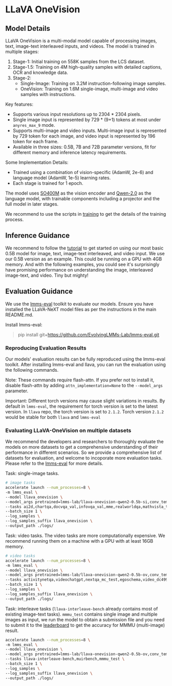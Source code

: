 # LLaVA OneVision

## Model Details

LLaVA OneVision is a multi-modal model capable of processing images, text, image-text interleaved inputs, and videos. The model is trained in multiple stages:

1. Stage-1: Initial training on 558K samples from the LCS dataset.
2. Stage-1.5: Training on 4M high-quality samples with detailed captions, OCR and knowledge data.
3. Stage-2: 
   - Single-Image: Training on 3.2M instruction-following image samples.
   - OneVision: Training on 1.6M single-image, multi-image and video samples with instructions.

Key features:
- Supports various input resolutions up to 2304 * 2304 pixels.
- Single image input is represented by 729 * (9+1) tokens at most under `anyres_max_9` mode.
- Supports multi-image and video inputs. Multi-image input is represented by 729 token for each image, and video input is represented by 196 token for each frame.
- Available in three sizes: 0.5B, 7B and 72B parameter versions, fit for different memory and inference latency requirements.

Some Implementation Details:
- Trained using a combination of vision-specific (AdamW, 2e-6) and language model (AdamW, 1e-5) learning rates.
- Each stage is trained for 1 epoch.

The model uses [SO400M](https://huggingface.co/collections/google/siglip-659d5e62f0ae1a57ae0e83ba) as the vision encoder and [Qwen-2.0](https://huggingface.co/docs/transformers/model_doc/qwen2) as the language model, with trainable components including a projector and the full model in later stages.

We recommend to use the scripts in [training](../scripts/) to get the details of the training process.

## Inference Guidance

We recommend to follow the [tutorial](./LLaVA_OneVision_Tutorials.ipynb) to get started on using our most basic 0.5B model for image, text, image-text interleaved, and video input. We use our 0.5B version as an example. This could be running on a GPU with 4GB memory. And with the following examples, you could see it's surprisingly have promising performance on understanding the image, interleaved image-text, and video. Tiny but mighty!

## Evaluation Guidance

We use the [lmms-eval](https://github.com/EvolvingLMMs-Lab/lmms-eval) toolkit to evaluate our models. Ensure you have installed the LLaVA-NeXT model files as per the instructions in the main README.md.

Install lmms-eval:

> pip install git+https://github.com/EvolvingLMMs-Lab/lmms-eval.git

### Reproducing Evaluation Results

Our models' evaluation results can be fully reproduced using the lmms-eval toolkit. After installing lmms-eval and llava, you can run the evaluation using the following commands.

Note: These commands require flash-attn. If you prefer not to install it, disable flash-attn by adding `attn_implementation=None` to the `--model_args` parameter.

Important: Different torch versions may cause slight variations in results. By default in `lmms-eval`, the requirement for torch version is set to the latest version. In `llava` repo, the torch version is set to `2.1.2`. Torch version `2.1.2` would be stable for both `llava` and `lmms-eval`

### Evaluating LLaVA-OneVision on multiple datasets

We recommend the developers and researchers to thoroughly evaluate the models on more datasets to get a comprehensive understanding of their performance in different scenarios. So we provide a comprehensive list of datasets for evaluation, and welcome to incoporate more evaluation tasks. Please refer to the [lmms-eval](https://github.com/EvolvingLMMs-Lab/lmms-eval) for more details.


Task: single-image tasks.

```bash
# image tasks
accelerate launch --num_processes=8 \
-m lmms_eval \
--model llava_onevision \
--model_args pretrained=lmms-lab/llava-onevision-qwen2-0.5b-si,conv_template=qwen_1_5,model_name=llava_qwen \
--tasks ai2d,chartqa,docvqa_val,infovqa_val,mme,realworldqa,mathvista_testmini,llava_in_the_wild,mmvet,mmbench_en_dev,ocrbench,mmmu,mathverse_testmini_vision_intensive,mathverse_testmini_vision_only,seedbench,scienceqa_img,mmstar \
--batch_size 1 \
--log_samples \
--log_samples_suffix llava_onevision \
--output_path ./logs/
```

Task: video tasks. The video tasks are more computationally expensive. We recommend running them on a machine with a GPU with at least 16GB memory.

```bash
# video tasks
accelerate launch --num_processes=8 \
-m lmms_eval \
--model llava_onevision \
--model_args pretrained=lmms-lab/llava-onevision-qwen2-0.5b-ov,conv_template=qwen_1_5,model_name=llava_qwen \
--tasks activitynetqa,videochatgpt,nextqa_mc_test,egoschema,video_dc499,videmme,videomme_w_subtitle,perceptiontest_val_mc \
--batch_size 1 \
--log_samples \
--log_samples_suffix llava_onevision \
--output_path ./logs/
```

Task: interleave tasks (`llava-interleave-bench` already contains most of existing image-text tasks). `mmmu_test` contains single image and multiple images as input, we run the model to obtain a submission file and you need to submit it to the [leaderboard](https://eval.ai/web/challenges/challenge-page/1700/overview) to get the accuracy for MMMU (multi-image) result.

```bash
accelerate launch --num_processes=8 \
-m lmms_eval \
--model llava_onevision \
--model_args pretrained=lmms-lab/llava-onevision-qwen2-0.5b-ov,conv_template=qwen_1_5,model_name=llava_qwen \
--tasks llava-interleave-bench,muirbench,mmmu_test \
--batch_size 1 \
--log_samples \
--log_samples_suffix llava_onevision \
--output_path ./logs/
```
